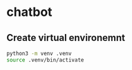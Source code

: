 # chatbot

## Create virtual environemnt
 ``` bash
python3 -m venv .venv
source .venv/bin/activate 
 ```

